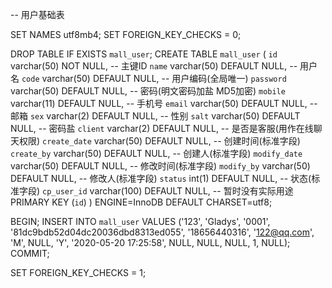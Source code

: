 -- 用户基础表

SET NAMES utf8mb4;
SET FOREIGN_KEY_CHECKS = 0;

DROP TABLE IF EXISTS `mall_user`;
CREATE TABLE `mall_user` (
  `id` varchar(50) NOT NULL,                    -- 主键ID
  `name` varchar(50) DEFAULT NULL,              -- 用户名
  `code` varchar(50) DEFAULT NULL,              -- 用户编码(全局唯一)
  `password` varchar(50) DEFAULT NULL,          -- 密码(明文密码加盐 MD5加密)
  `mobile` varchar(11) DEFAULT NULL,            -- 手机号
  `email` varchar(50) DEFAULT NULL,             -- 邮箱
  `sex` varchar(2) DEFAULT NULL,                -- 性别
  `salt` varchar(50) DEFAULT NULL,              -- 密码盐
  `client` varchar(2) DEFAULT NULL,             -- 是否是客服(用作在线聊天权限)
  `create_date` varchar(50) DEFAULT NULL,       -- 创建时间(标准字段)
  `create_by` varchar(50) DEFAULT NULL,         -- 创建人(标准字段)
  `modify_date` varchar(50) DEFAULT NULL,       -- 修改时间(标准字段)
  `modify_by` varchar(50) DEFAULT NULL,         -- 修改人(标准字段)
  `status` int(1) DEFAULT NULL,                 -- 状态(标准字段)
  `cp_user_id` varchar(100) DEFAULT NULL,       -- 暂时没有实际用途
  PRIMARY KEY (`id`)
) ENGINE=InnoDB DEFAULT CHARSET=utf8;

BEGIN;
INSERT INTO `mall_user` VALUES ('123', 'Gladys', '0001', '81dc9bdb52d04dc20036dbd8313ed055', '18656440316', '122@qq.com', 'M', NULL, 'Y', '2020-05-20 17:25:58', NULL, NULL, NULL, 1, NULL);
COMMIT;

SET FOREIGN_KEY_CHECKS = 1;